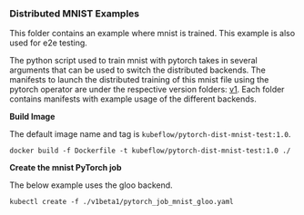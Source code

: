### Distributed MNIST Examples

This folder contains an example where mnist is trained. This example is also used for e2e testing.

The python script used to train mnist with pytorch takes in several arguments that can be used
to switch the distributed backends. The manifests to launch the distributed training of this mnist
file using the pytorch operator are under the respective version folders: [v1](./v1).
Each folder contains manifests with example usage of the different backends.

**Build Image**

The default image name and tag is `kubeflow/pytorch-dist-mnist-test:1.0`.

```shell
docker build -f Dockerfile -t kubeflow/pytorch-dist-mnist-test:1.0 ./
```

**Create the mnist PyTorch job**

The below example uses the gloo backend.

```shell
kubectl create -f ./v1beta1/pytorch_job_mnist_gloo.yaml
```
